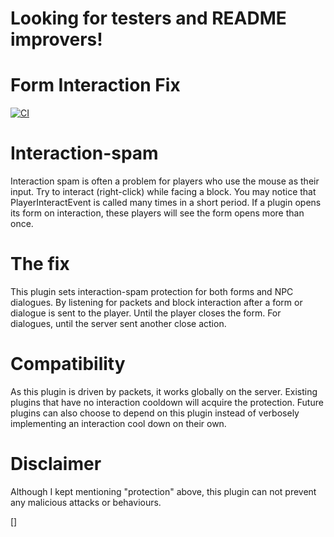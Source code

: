# Looking for testers and README improvers!
# Form Interaction Fix
[![CI](https://github.com/Endermanbugzjfc/FormInteractionFix/actions/workflows/main.yml/badge.svg)](https://github.com/Endermanbugzjfc/FormInteractionFix/actions/workflows/main.yml)
# Interaction-spam
Interaction spam is often a problem for players who use the mouse as their input.
Try to interact (right-click) while facing a block.
You may notice that PlayerInteractEvent is called many times in a short period.
If a plugin opens its form on interaction, these players will see the form opens more than once.

# The fix
This plugin sets interaction-spam protection for both forms and NPC dialogues.
By listening for packets and block interaction after a form or dialogue is sent to the player.
Until the player closes the form. For dialogues, until the server sent another close action.

# Compatibility
As this plugin is driven by packets, it works globally on the server.
Existing plugins that have no interaction cooldown will acquire the protection.
Future plugins can also choose to depend on this plugin instead of verbosely implementing an interaction cool down on their own.

# Disclaimer
Although I kept mentioning "protection" above, this plugin can not prevent any malicious attacks or behaviours.

[]